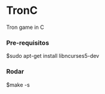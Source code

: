# TronC
Tron game in C

### Pre-requisitos
$sudo apt-get install libncurses5-dev

### Rodar
$make -s
